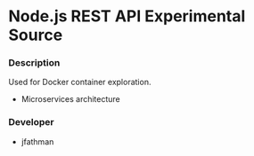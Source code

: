 # Node.js REST API Experimental Source #

### Description ###

Used for Docker container exploration.

* Microservices architecture

### Developer ###

* jfathman
